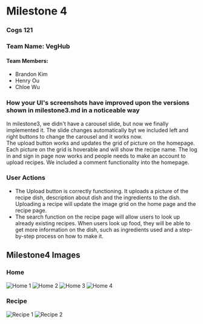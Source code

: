 # Milestone 4

### Cogs 121
### Team Name: VegHub
#### Team Members:
* Brandon Kim 
* Henry Ou 
* Chloe Wu

### How your UI's screenshots have improved upon the versions shown in milestone3.md in a noticeable way
In milestone3, we didn't have a carousel slide, but now we finally implemented it. The slide changes automatically byt we included left and right buttons to change the carousel and it works now. </br>The upload button works and updates the grid of picture on the homepage. Each picture on the grid is hoverable and will show the recipe name. The log in and sign in page now works and people needs to make an account to upload recipes. We included a comment functionality into the homepage.


### User Actions
* The Upload button is correctly functioning. It uploads a picture of the recipe dish, description about dish and the ingredients to the dish. Uploading a recipe will update the image grid on the home page and the recipe page.
* The search function on the recipe page will allow users to look up already existing recipes. When users look up food, they will be able to get more information on the dish, such as ingredients used and a step-by-step process on how to make it.

## Milestone4 Images </br>
### Home
![Home 1](https://github.com/henrywuo/VegHub/blob/master/milestone4/home1.PNG)
![Home 2](https://github.com/henrywuo/VegHub/blob/master/milestone4/home2.PNG)
![Home 3](https://github.com/henrywuo/VegHub/blob/master/milestone4/home3.png)
![Home 4](https://github.com/henrywuo/VegHub/blob/master/milestone4/home4.png)

### Recipe
![Recipe 1](https://github.com/henrywuo/VegHub/blob/master/milestone4/recipe.PNG)
![Recipe 2](https://github.com/henrywuo/VegHub/blob/master/milestone4/recipe2.png)


